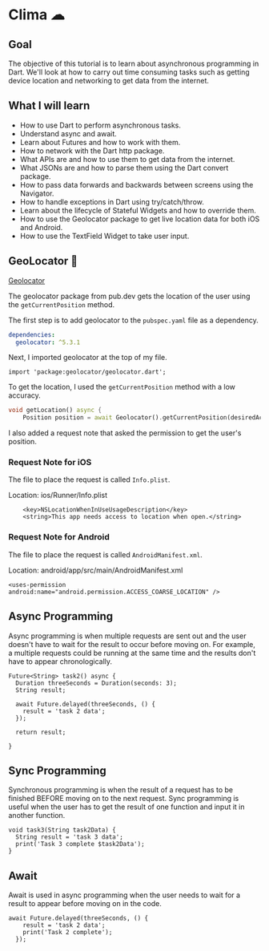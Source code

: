 

# Clima ☁

## Goal

The objective of this tutorial is to learn about asynchronous programming in Dart. We'll look at how to carry out time consuming tasks such as getting device location and networking to get data from the internet. 


## What I will learn

- How to use Dart to perform asynchronous tasks.
- Understand async and await.
- Learn about Futures and how to work with them.
- How to network with the Dart http package.
- What APIs are and how to use them to get data from the internet.
- What JSONs are and how to parse them using the Dart convert package.
- How to pass data forwards and backwards between screens using the Navigator.
- How to handle exceptions in Dart using try/catch/throw.
- Learn about the lifecycle of Stateful Widgets and how to override them.
- How to use the Geolocator package to get live location data for both iOS and Android.
- How to use the TextField Widget to take user input.

## GeoLocator 📍

[Geolocator](https://pub.dev/packages/geolocator)

The geolocator package from pub.dev gets the location of the user using the
`getCurrentPosition` method.

The first step is to add geolocator to the `pubspec.yaml` file as a dependency.

```yaml
dependencies:
  geolocator: ^5.3.1
```

Next, I imported geolocator at the top of my file.

```
import 'package:geolocator/geolocator.dart';
```

To get the location, I used the `getCurrentPosition` method with a low accuracy.

```dart
void getLocation() async {
    Position position = await Geolocator().getCurrentPosition(desiredAccuracy: LocationAccuracy.low);
```

I also added a request note that asked the
permission to get the user's position.

### Request Note for iOS

The file to place the request is called `Info.plist`.

Location: ios/Runner/Info.plist

```
    <key>NSLocationWhenInUseUsageDescription</key>
    <string>This app needs access to location when open.</string>
```

### Request Note for Android

The file to place the request is called `AndroidManifest.xml`.

Location: android/app/src/main/AndroidManifest.xml

```
<uses-permission android:name="android.permission.ACCESS_COARSE_LOCATION" />
```

## Async Programming

Async programming is when multiple requests are sent out and the user doesn't have to wait for the result to occur before moving on. For example, a multiple requests could be running at the same time and the results don't have to appear chronologically.

```
Future<String> task2() async {
  Duration threeSeconds = Duration(seconds: 3);
  String result;
 
  await Future.delayed(threeSeconds, () {
    result = 'task 2 data';
  });

  return result;

}
```

## Sync Programming

Synchronous programming is when the result of a request has to be finished
BEFORE moving on to the next request. Sync programming is useful when the user has to get the result of one function and input it in another function.

```
void task3(String task2Data) {
  String result = 'task 3 data';
  print('Task 3 complete $task2Data');
}
```

## Await

Await is used in async programming when the user needs to wait for a result to appear before moving on in the code.

```
await Future.delayed(threeSeconds, () {
    result = 'task 2 data';
    print('Task 2 complete');
  });
  
  ```